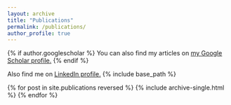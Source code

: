 ```yaml
---
layout: archive
title: "Publications"
permalink: /publications/
author_profile: true
---
```


{% if author.googlescholar %}
  You can also find my articles on <u><a href="{{[author.googlescholar](https://scholar.google.com/citations?user=6DuGsdEAAAAJ&hl=en)}}">my Google Scholar profile</a>.</u>
{% endif %}

Also find me on  <u><a href="{{[author.linkedin]([https://scholar.google.com/citations?user=6DuGsdEAAAAJ&hl=en](https://www.linkedin.com/in/sumukhvaidya/))}}">LinkedIn profile</a>.</u>
{% include base_path %}

{% for post in site.publications reversed %}
  {% include archive-single.html %}
{% endfor %}

